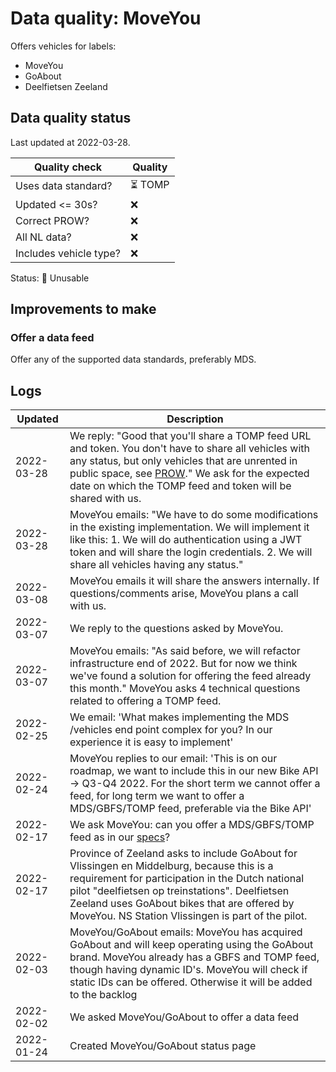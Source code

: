 # Data quality: MoveYou

Offers vehicles for labels:

- MoveYou
- GoAbout
- Deelfietsen Zeeland

## Data quality status

Last updated at 2022-03-28.

| **Quality check**           | **Quality**
| --                          | --          |
| Uses data standard?         | ⏳ TOMP
| Updated <= 30s?             | ❌
| Correct PROW?               | ❌
| All NL data?                | ❌
| Includes vehicle type?      | ❌

Status: 🔴 Unusable

## Improvements to make

### Offer a data feed

Offer any of the supported data standards, preferably MDS.

## Logs

| Updated    | Description
| ----       | ---
| 2022-03-28 | We reply: "Good that you'll share a TOMP feed URL and token. You don't have to share all vehicles with any status, but only vehicles that are unrented in public space, see [PROW](https://docs.crow.nl/deelfietsdashboard/hr-dataspec/#general)." We ask for the expected date on which the TOMP feed and token will be shared with us.
| 2022-03-28 | MoveYou emails: "We have to do some modifications in the existing implementation. We will implement it like this: 1. We will do authentication using a JWT token and will share the login credentials. 2. We will share all vehicles having any status."
| 2022-03-08 | MoveYou emails it will share the answers internally. If questions/comments arise, MoveYou plans a call with us.
| 2022-03-07 | We reply to the questions asked by MoveYou.
| 2022-03-07 | MoveYou emails: "As said before, we will refactor infrastructure end of 2022. But for now we think we've found a solution for offering the feed already this month." MoveYou asks 4 technical questions related to offering a TOMP feed.
| 2022-02-25 | We email: 'What makes implementing the MDS /vehicles end point complex for you? In our experience it is easy to implement'
| 2022-02-24 | MoveYou replies to our email: 'This is on our roadmap, we want to include this in our new Bike API -> Q3-Q4 2022. For the short term we cannot offer a feed, for long term we want to offer a MDS/GBFS/TOMP feed, preferable via the Bike API'
| 2022-02-17 | We ask MoveYou: can you offer a MDS/GBFS/TOMP feed as in our [specs](https://docs.crow.nl/deelfietsdashboard/hr-dataspec/)?
| 2022-02-17 | Province of Zeeland asks to include GoAbout for Vlissingen en Middelburg, because this is a requirement for participation in the Dutch national pilot "deelfietsen op treinstations". Deelfietsen Zeeland uses GoAbout bikes that are offered by MoveYou. NS Station Vlissingen is part of the pilot.
| 2022-02-03 | MoveYou/GoAbout emails: MoveYou has acquired GoAbout and will keep operating using the GoAbout brand. MoveYou already has a GBFS and TOMP feed, though having dynamic ID's. MoveYou will check if static IDs can be offered. Otherwise it will be added to the backlog
| 2022-02-02 | We asked MoveYou/GoAbout to offer a data feed
| 2022-01-24 | Created MoveYou/GoAbout status page
